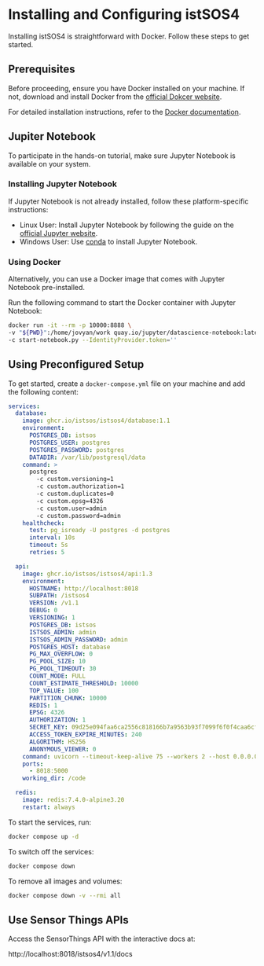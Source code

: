 # Installing and Configuring istSOS4
Installing istSOS4 is straightforward with Docker. Follow these steps to get started.

## Prerequisites
Before proceeding, ensure you have Docker installed on your machine. If not, download and install Docker from the [official Dokcer website](https://docs.docker.com/get-docker/).

For detailed installation instructions, refer to the [Docker documentation](https://docs.docker.com/get-docker/).

## Jupiter Notebook
To participate in the hands-on tutorial, make sure Jupyter Notebook is available on your system.

### Installing Jupyter Notebook
If Jupyter Notebook is not already installed, follow these platform-specific instructions:

- Linux User: Install Jupyter Notebook by following the guide on the [official Jupyter website](https://jupyter.org/install).
- Windows User: Use [conda](https://docs.conda.io/projects/conda/en/latest/user-guide/install/windows.html) to install Jupyter Notebook.

### Using Docker
Alternatively, you can use a Docker image that comes with Jupyter Notebook pre-installed.

Run the following command to start the Docker container with Jupyter Notebook:

```sh
docker run -it --rm -p 10000:8888 \
-v "${PWD}":/home/jovyan/work quay.io/jupyter/datascience-notebook:latest \
-c start-notebook.py --IdentityProvider.token=''
```

## Using Preconfigured Setup

To get started, create a `docker-compose.yml` file on your machine and add the following content:


```yaml
services:
  database:
    image: ghcr.io/istsos/istsos4/database:1.1
    environment:
      POSTGRES_DB: istsos
      POSTGRES_USER: postgres
      POSTGRES_PASSWORD: postgres
      DATADIR: /var/lib/postgresql/data
    command: >
      postgres
        -c custom.versioning=1
        -c custom.authorization=1
        -c custom.duplicates=0
        -c custom.epsg=4326
        -c custom.user=admin
        -c custom.password=admin
    healthcheck:
      test: pg_isready -U postgres -d postgres
      interval: 10s
      timeout: 5s
      retries: 5

  api:
    image: ghcr.io/istsos/istsos4/api:1.3
    environment:
      HOSTNAME: http://localhost:8018
      SUBPATH: /istsos4
      VERSION: /v1.1
      DEBUG: 0
      VERSIONING: 1
      POSTGRES_DB: istsos
      ISTSOS_ADMIN: admin
      ISTSOS_ADMIN_PASSWORD: admin
      POSTGRES_HOST: database
      PG_MAX_OVERFLOW: 0
      PG_POOL_SIZE: 10
      PG_POOL_TIMEOUT: 30
      COUNT_MODE: FULL
      COUNT_ESTIMATE_THRESHOLD: 10000
      TOP_VALUE: 100
      PARTITION_CHUNK: 10000
      REDIS: 1
      EPSG: 4326
      AUTHORIZATION: 1
      SECRET_KEY: 09d25e094faa6ca2556c818166b7a9563b93f7099f6f0f4caa6cf63b88e8d3e7
      ACCESS_TOKEN_EXPIRE_MINUTES: 240
      ALGORITHM: HS256
      ANONYMOUS_VIEWER: 0
    command: uvicorn --timeout-keep-alive 75 --workers 2 --host 0.0.0.0 --port 5000 app.main:app
    ports:
      - 8018:5000
    working_dir: /code

  redis:
    image: redis:7.4.0-alpine3.20
    restart: always
```

To start the services, run:

```sh
docker compose up -d
```

To switch off the services:

```sh
docker compose down
```

To remove all images and volumes:

```sh
docker compose down -v --rmi all
```

## Use Sensor Things APIs

Access the SensorThings API with the interactive docs at:

http://localhost:8018/istsos4/v1.1/docs
